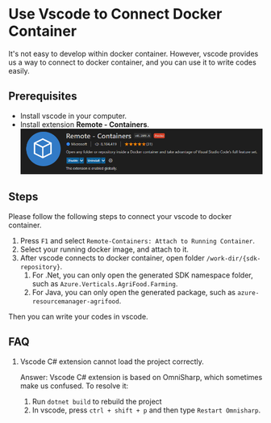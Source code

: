 # Use Vscode to Connect Docker Container
It's not easy to develop within docker container. However, vscode provides us a way to connect to docker container, and you can use it to write codes easily.

## Prerequisites
- Install vscode in your computer.
- Install extension **Remote - Containers**.
  ![vsocde connects docker containers](images/extension-remote-containers.png)

## Steps
Please follow the following steps to connect your vscode to docker container.
1. Press `F1` and select `Remote-Containers: Attach to Running Container`.
2. Select your running docker image, and attach to it.
3. After vscode connects to docker container, open folder `/work-dir/{sdk-repository}`. 
   1. For .Net, you can only open the generated SDK namespace folder, such as `Azure.Verticals.AgriFood.Farming`.
   2. For Java, you can only open the generated package, such as `azure-resourcemanager-agrifood`.

Then you can write your codes in vscode.

## FAQ
1. Vscode C# extension cannot load the project correctly.

    Answer: Vscode C# extension is based on OmniSharp, which sometimes make us confused. To resolve it:
    1. Run `dotnet build` to rebuild the project
    2. In vscode, press `ctrl + shift + p` and then type `Restart Omnisharp`.